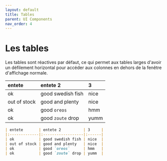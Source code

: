 ```yaml
---
layout: default
title: Tables
parent: UI Components
nav_order: 4
---
```


# Les tables

Les tables sont réactives par défaut, ce qui permet aux tables larges d'avoir un défilement horizontal pour accéder aux colonnes en dehors de la fenêtre d'affichage normale.

<div class="code-example" markdown="1">

| entete       | entete 2          | 3     |
|:-------------|:------------------|:------|
| ok           | good swedish fish | nice  |
| out of stock | good and plenty   | nice  |
| ok           | good `oreos`      | hmm   |
| ok           | good `zoute` drop | yumm  |

</div>

```markdown
| entete       | entete 2          | 3     |
|:-------------|:------------------|:------|
| ok           | good swedish fish | nice  |
| out of stock | good and plenty   | nice  |
| ok           | good `oreos`      | hmm   |
| ok           | good `zoute` drop | yumm  |
```
